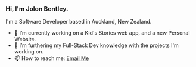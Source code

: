### Hi, I'm Jolon Bentley.

I'm a Software Developer based in Auckland, New Zealand.

- 🔭 I’m currently working on a Kid's Stories web app, and a new Personal Website.
- 🌱 I’m furthering my Full-Stack Dev knowledge with the projects I'm working on.
- 📫 How to reach me: [Email Me](mailto:jolon88@hotmail.com)
